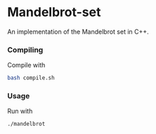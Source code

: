 # Mandelbrot-set

An implementation of the Mandelbrot set in C++. 

### Compiling 

Compile with

```bash
bash compile.sh
```

### Usage

Run with

```bash
./mandelbrot
```
